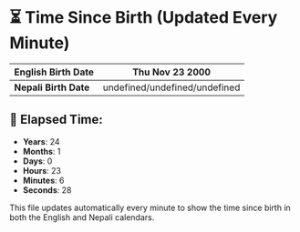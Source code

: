 # ⏳ Time Since Birth (Updated Every Minute)

| **English Birth Date** | Thu Nov 23 2000 |
|------------------------|-------------------------------------|
| **Nepali Birth Date**  | undefined/undefined/undefined                  |

## 📅 Elapsed Time:

- **Years**: 24
- **Months**: 1
- **Days**: 0
- **Hours**: 23
- **Minutes**: 6
- **Seconds**: 28

This file updates automatically every minute to show the time since birth in both the English and Nepali calendars.